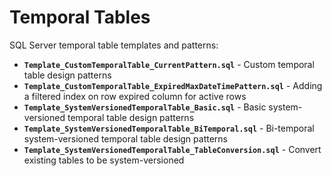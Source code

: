 
# Temporal Tables

SQL Server temporal table templates and patterns:

- **`Template_CustomTemporalTable_CurrentPattern.sql`** - Custom temporal table design patterns
- **`Template_CustomTemporalTable_ExpiredMaxDateTimePattern.sql`** - Adding a filtered index on row expired column for active rows
- **`Template_SystemVersionedTemporalTable_Basic.sql`** - Basic system-versioned temporal table design patterns
- **`Template_SystemVersionedTemporalTable_BiTemporal.sql`** - Bi-temporal system-versioned temporal table design patterns
- **`Template_SystemVersionedTemporalTable_TableConversion.sql`** - Convert existing tables to be system-versioned
